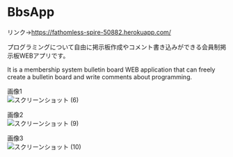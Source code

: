 # BbsApp  


リンク→https://fathomless-spire-50882.herokuapp.com/  


プログラミングについて自由に掲示板作成やコメント書き込みができる会員制掲示板WEBアプリです。  


It is a membership system bulletin board WEB application that can freely create a bulletin board and write comments about programming.

画像1  
![スクリーンショット (6)](https://user-images.githubusercontent.com/61927393/77175597-3ae0ac80-6b06-11ea-81db-d3c69f1393b3.png)

画像2  
![スクリーンショット (9)](https://user-images.githubusercontent.com/61927393/77176432-7334ba80-6b07-11ea-9815-6c67c17751b9.png)

画像3  
![スクリーンショット (10)](https://user-images.githubusercontent.com/61927393/77176451-7af45f00-6b07-11ea-8309-fa64f594f71c.png)


